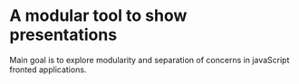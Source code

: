 A modular tool to show presentations
====================================

Main goal is to explore modularity and separation of concerns in javaScript fronted applications.
